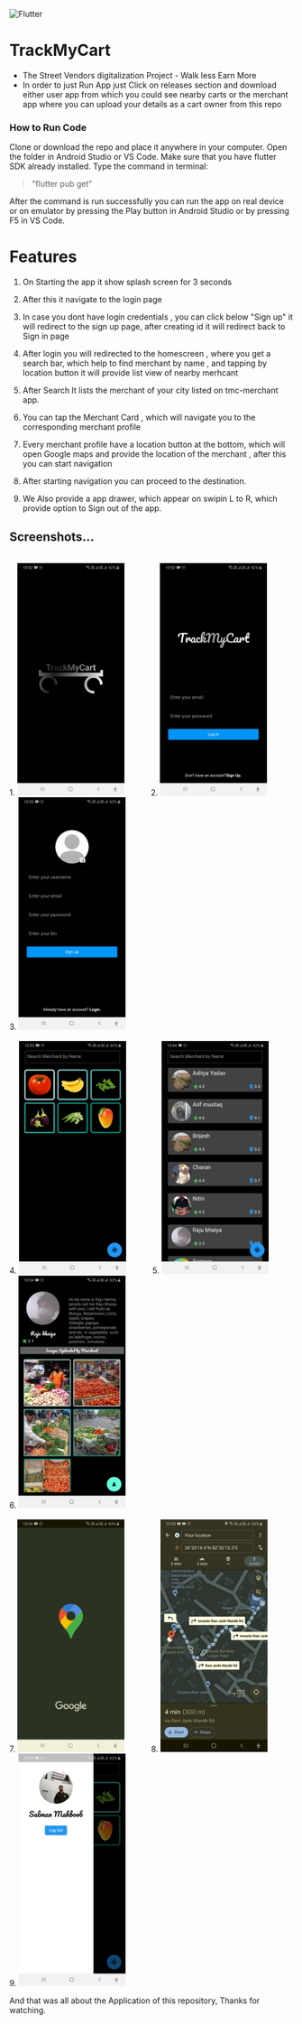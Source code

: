 ![Flutter](https://img.shields.io/badge/Flutter-%2302569B.svg?style=for-the-badge&logo=Flutter&logoColor=white)
# TrackMyCart  
- The Street Vendors digitalization Project - Walk less Earn More
- In order to just Run App just Click on releases section and download either user app from which you could see nearby carts or the merchant app where you can upload your details as a cart owner from this repo


### How to Run Code
Clone or download the repo and place it anywhere in your computer. Open the folder in Android Studio or VS Code. Make sure that you have flutter SDK already installed. Type the command in terminal:

> "flutter pub get"

After the command is run successfully you can run the app on real device or on emulator by pressing the Play button in Android Studio or by pressing F5 in VS Code.
# Features
1. On Starting the app it show splash screen for 3 seconds
  
  
2. After this it navigate to the login page
   

 3. In case you dont have login credentials , you can click below "Sign up" it will redirect to the sign up page, after creating id it will redirect back to Sign in page
   

4. After login you will redirected to the homescreen , where you get a search bar, which help to find merchant by name , and tapping by location button it will provide list view of nearby merhcant

 5. After  Search It lists the merchant of your city listed on tmc-merchant app.
 6. You can tap the Merchant Card , which will navigate you to the corresponding merchant profile
 7. Every merchant profile have a location button at the bottom, which will open Google maps and provide the location of the merchant , after this you can start navigation 
8. After starting navigation you can proceed to the destination.
 9. We Also provide a app drawer, which appear on swipin L to R, which provide option to Sign out of the app.

## Screenshots...
 <br>1. <img src="TrackMyCart User App/assets/Splash screen on opening app-1.jpg" width=190> &nbsp;&nbsp;&nbsp;&nbsp;&nbsp;&nbsp;&nbsp;&nbsp;&nbsp;&nbsp; 2. <img src="TrackMyCart User App/assets/User Sign In page.jpg" width=190> &nbsp;&nbsp;&nbsp;&nbsp;&nbsp;&nbsp;&nbsp;&nbsp;&nbsp;&nbsp; 3. <img src="TrackMyCart User App/assets/User Sign Up page.jpg" width=190> <br>
 &nbsp;&nbsp;&nbsp;&nbsp;&nbsp;&nbsp;&nbsp;&nbsp;&nbsp;&nbsp;<br>
4. <img src="TrackMyCart User App/assets/Search screen after signing in.jpg" width=190> &nbsp;&nbsp;&nbsp;&nbsp;&nbsp;&nbsp;&nbsp;&nbsp;&nbsp;&nbsp; 5. <img src="TrackMyCart User App/assets/Merchant search loading (after loading data from firebase).jpg" width=190>&nbsp;&nbsp;&nbsp;&nbsp;&nbsp;&nbsp;&nbsp;&nbsp;&nbsp;&nbsp; 6. <img src="TrackMyCart User App/assets/Merchant profile on tapping merchant card from search screen.jpg" width=190> <br>
 &nbsp;&nbsp;&nbsp;&nbsp;&nbsp;&nbsp;&nbsp;&nbsp;&nbsp;&nbsp;<br>
7. <img src="TrackMyCart User App/assets/opening gmap.jpeg" width=190> &nbsp;&nbsp;&nbsp;&nbsp;&nbsp;&nbsp;&nbsp;&nbsp;&nbsp;&nbsp; 8. <img src="TrackMyCart User App/assets/navigation.jpeg" width=190> &nbsp;&nbsp;&nbsp;&nbsp;&nbsp;&nbsp;&nbsp;&nbsp;&nbsp;&nbsp; 9. <img src="TrackMyCart User App/assets/App Drawer .jpg" width=190>

And that was all about the Application of this repository, Thanks for watching.


